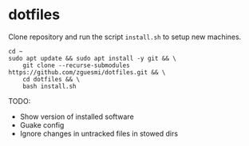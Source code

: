 # dotfiles

Clone repository and run the script `install.sh` to setup new machines.

```
cd ~
sudo apt update && sudo apt install -y git && \
    git clone --recurse-submodules https://github.com/zguesmi/dotfiles.git && \
    cd dotfiles && \
    bash install.sh
```

TODO:
- Show version of installed software
- Guake config
- Ignore changes in untracked files in stowed dirs
